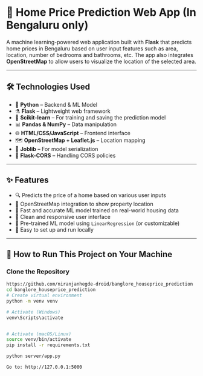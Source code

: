 # 🏡 Home Price Prediction Web App (In Bengaluru only)

A machine learning-powered web application built with **Flask** that predicts home prices in Bengaluru based on user input features such as area, location, number of bedrooms and bathrooms, etc. The app also integrates **OpenStreetMap** to allow users to visualize the location of the selected area.

---

## 🛠️ Technologies Used

- 🔮 **Python** – Backend & ML Model
- ⚗️ **Flask** – Lightweight web framework
- 🤖 **Scikit-learn** – For training and saving the prediction model
- 📊 **Pandas & NumPy** – Data manipulation
- 🌐 **HTML/CSS/JavaScript** – Frontend interface
- 🗺️ **OpenStreetMap + Leaflet.js** – Location mapping
- 💾 **Joblib** – For model serialization
- 🔌 **Flask-CORS** – Handling CORS policies

---

## ✨ Features

- 🔍 Predicts the price of a home based on various user inputs
- 📍 OpenStreetMap integration to show property location
- 🎯 Fast and accurate ML model trained on real-world housing data
- 🎨 Clean and responsive user interface
- 🧠 Pre-trained ML model using `LinearRegression` (or customizable)
- 🚀 Easy to set up and run locally

---

## 🧭 How to Run This Project on Your Machine

###  Clone the Repository
```bash
https://github.com/niranjanhegde-droid/banglore_houseprice_prediction
cd banglore_houseprice_prediction
# Create virtual environment
python -m venv venv

# Activate (Windows)
venv\Scripts\activate 


# Activate (macOS/Linux)
source venv/bin/activate
pip install -r requirements.txt

python server/app.py

Go to: http://127.0.0.1:5000



